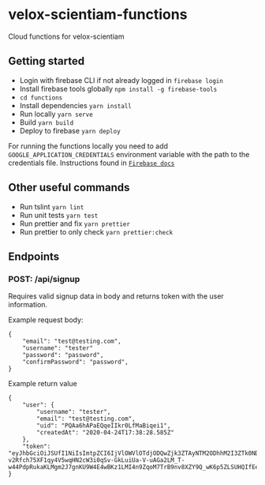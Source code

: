 # velox-scientiam-functions

Cloud functions for velox-scientiam

## Getting started

- Login with firebase CLI if not already logged in `firebase login`
- Install firebase tools globally `npm install -g firebase-tools`
- `cd functions`
- Install dependencies `yarn install`
- Run locally `yarn serve`
- Build `yarn build`
- Deploy to firebase `yarn deploy`

For running the functions locally you need to add `GOOGLE_APPLICATION_CREDENTIALS` environment variable with the path to the credentials file. Instructions found in [`Firebase docs`](https://firebase.google.com/docs/admin/setup#initialize-sdk)

## Other useful commands

- Run tslint `yarn lint`
- Run unit tests `yarn test`
- Run prettier and fix `yarn prettier`
- Run prettier to only check `yarn prettier:check`

## Endpoints

### POST: /api/signup

Requires valid signup data in body and returns token with the user information.

Example request body:

```
{
    "email": "test@testing.com",
    "username": "tester"
    "password": "password",
    "confirmPassword": "password",
}
```

Example return value

```
{
    "user": {
        "username": "tester",
        "email": "test@testing.com",
        "uid": "PQAa6hAPaEQqeIIkr0LfMaBiqei1",
        "createdAt": "2020-04-24T17:38:28.585Z"
    },
    "token": "eyJhbGciOiJSUfI1NiIsImtpZCI6IjVlOWVlOTdjODQwZjk3ZTAyNTM2ODhhM2I3ZTk0NDczZTUyOGE3YjUiLCJ0eXAiOiJKV1QifQ.eyJpc3MiOiJodHRwczovL3flY3VyZXRva2VuLmdvb2dsZS5jb20vdmVsb3gtODBmYjUiLCJhdWQiOiJ2ZWxveC04MGZiNSIsImF1dGhfdGltZSI6MTU4Nzc0OTkwOCwidXNlcl9pZCI6IlBRQUo2aEFQYUVRcVZJSWtyMExWTWFCaXFlaTEiLCJzdWIiOiJQUUFKNmhBUGFFUXFWSUlrcjBMVkfhQmlxZWkxIiwiaWF0IjoxNTg3NzQ5OTA4LCJleHAiOjE1ODc3NTM1MDgsImVtYWlsIjoidGltbzFAdGVzdGluZy5jb20iLCJlbWFpbF92ZXJpZmllZCI6ZmFsc2UsImZpcmViYXNlIjp7ImlkZW50aXRpZXMiOnsiZW1haWwiOlsidGltbzFAdGVzdGluZy5jb20iXX0sInNpZ25faW5fcHJvdmlkZXIiOiJwYXNzd29yZCJ9fg.rATd0NGOtuYFajMbRALtkdqh5v0Y3HF-v2Rfch75XF1qy4V5wqHN2cW3i0qSv-GkLuiUa-V-uAGa2LM_T-w44PdpRukaKLMgm2J7gnKU9W4E4wBKz1LMI4n9ZqoM7TrB9nv8XZY9Q_wK6p5ZLSUHQIfEelIENs5uKNetxJ9Oy17KxAhX1UVvWPbnVbBRLigm0S2EQ9Iqy0uA95sGGuNA4ZpkkRFak1j8sR6k08JGiLufOeXloPbVu_Xxfdp_SY2X2iiyFzhb48YzKqwIm4cJbnHWqHZUndCDKBkiPagzKBxB_Y0BW0pk8vMixLcJs0cVvGLVRHoUqaZbbXCgjbiTuw"
}
```
